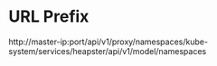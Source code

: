 # **URL Prefix**
http://master-ip:port/api/v1/proxy/namespaces/kube-system/services/heapster/api/v1/model/namespaces
